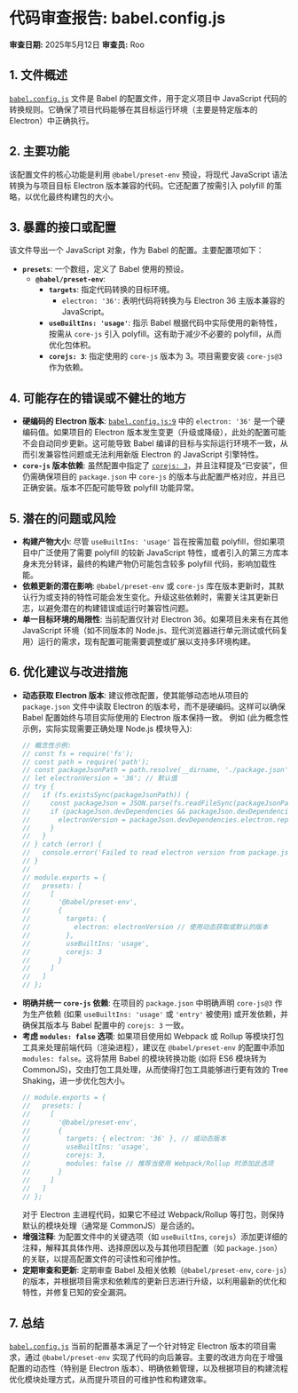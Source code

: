 # 代码审查报告: babel.config.js

**审查日期:** 2025年5月12日
**审查员:** Roo

## 1. 文件概述

[`babel.config.js`](babel.config.js:1) 文件是 Babel 的配置文件，用于定义项目中 JavaScript 代码的转换规则。它确保了项目代码能够在其目标运行环境（主要是特定版本的 Electron）中正确执行。

## 2. 主要功能

该配置文件的核心功能是利用 `@babel/preset-env` 预设，将现代 JavaScript 语法转换为与项目目标 Electron 版本兼容的代码。它还配置了按需引入 polyfill 的策略，以优化最终构建包的大小。

## 3. 暴露的接口或配置

该文件导出一个 JavaScript 对象，作为 Babel 的配置。主要配置项如下：

*   **`presets`**: 一个数组，定义了 Babel 使用的预设。
    *   **`@babel/preset-env`**:
        *   **`targets`**: 指定代码转换的目标环境。
            *   `electron: '36'`: 表明代码将转换为与 Electron 36 主版本兼容的 JavaScript。
        *   **`useBuiltIns: 'usage'`**: 指示 Babel 根据代码中实际使用的新特性，按需从 `core-js` 引入 polyfill。这有助于减少不必要的 polyfill，从而优化包体积。
        *   **`corejs: 3`**: 指定使用的 `core-js` 版本为 3。项目需要安装 `core-js@3` 作为依赖。

## 4. 可能存在的错误或不健壮的地方

*   **硬编码的 Electron 版本**: [`babel.config.js:9`](babel.config.js:9) 中的 `electron: '36'` 是一个硬编码值。如果项目的 Electron 版本发生变更（升级或降级），此处的配置可能不会自动同步更新。这可能导致 Babel 编译的目标与实际运行环境不一致，从而引发兼容性问题或无法利用新版 Electron 的 JavaScript 引擎特性。
*   **`core-js` 版本依赖**: 虽然配置中指定了 [`corejs: 3`](babel.config.js:12)，并且注释提及“已安装”，但仍需确保项目的 `package.json` 中 `core-js` 的版本与此配置严格对应，并且已正确安装。版本不匹配可能导致 polyfill 功能异常。

## 5. 潜在的问题或风险

*   **构建产物大小**: 尽管 `useBuiltIns: 'usage'` 旨在按需加载 polyfill，但如果项目中广泛使用了需要 polyfill 的较新 JavaScript 特性，或者引入的第三方库本身未充分转译，最终的构建产物仍可能包含较多 polyfill 代码，影响加载性能。
*   **依赖更新的潜在影响**: `@babel/preset-env` 或 `core-js` 库在版本更新时，其默认行为或支持的特性可能会发生变化。升级这些依赖时，需要关注其更新日志，以避免潜在的构建错误或运行时兼容性问题。
*   **单一目标环境的局限性**: 当前配置仅针对 Electron 36。如果项目未来有在其他 JavaScript 环境（如不同版本的 Node.js、现代浏览器进行单元测试或代码复用）运行的需求，现有配置可能需要调整或扩展以支持多环境构建。

## 6. 优化建议与改进措施

*   **动态获取 Electron 版本**:
    建议修改配置，使其能够动态地从项目的 `package.json` 文件中读取 Electron 的版本号，而不是硬编码。这样可以确保 Babel 配置始终与项目实际使用的 Electron 版本保持一致。
    例如 (此为概念性示例，实际实现需要正确处理 Node.js 模块导入):
    ```javascript
    // 概念性示例:
    // const fs = require('fs');
    // const path = require('path');
    // const packageJsonPath = path.resolve(__dirname, './package.json'); // 假设 package.json 在同级目录
    // let electronVersion = '36'; // 默认值
    // try {
    //   if (fs.existsSync(packageJsonPath)) {
    //     const packageJson = JSON.parse(fs.readFileSync(packageJsonPath, 'utf-8'));
    //     if (packageJson.devDependencies && packageJson.devDependencies.electron) {
    //       electronVersion = packageJson.devDependencies.electron.replace(/^[\^~]/, '').split('.')[0];
    //     }
    //   }
    // } catch (error) {
    //   console.error('Failed to read electron version from package.json:', error);
    // }
    //
    // module.exports = {
    //   presets: [
    //     [
    //       '@babel/preset-env',
    //       {
    //         targets: {
    //           electron: electronVersion // 使用动态获取或默认的版本
    //         },
    //         useBuiltIns: 'usage',
    //         corejs: 3
    //       }
    //     ]
    //   ]
    // };
    ```
*   **明确并统一 `core-js` 依赖**:
    在项目的 `package.json` 中明确声明 `core-js@3` 作为生产依赖 (如果 `useBuiltIns: 'usage'` 或 `'entry'` 被使用) 或开发依赖，并确保其版本与 Babel 配置中的 `corejs: 3` 一致。
*   **考虑 `modules: false` 选项**:
    如果项目使用如 Webpack 或 Rollup 等模块打包工具来处理前端代码（渲染进程），建议在 `@babel/preset-env` 的配置中添加 `modules: false`。这将禁用 Babel 的模块转换功能 (如将 ES6 模块转为 CommonJS)，交由打包工具处理，从而使得打包工具能够进行更有效的 Tree Shaking，进一步优化包大小。
    ```javascript
    // module.exports = {
    //   presets: [
    //     [
    //       '@babel/preset-env',
    //       {
    //         targets: { electron: '36' }, // 或动态版本
    //         useBuiltIns: 'usage',
    //         corejs: 3,
    //         modules: false // 推荐当使用 Webpack/Rollup 时添加此选项
    //       }
    //     ]
    //   ]
    // };
    ```
    对于 Electron 主进程代码，如果它不经过 Webpack/Rollup 等打包，则保持默认的模块处理（通常是 CommonJS）是合适的。
*   **增强注释**:
    为配置文件中的关键选项（如 `useBuiltIns`, `corejs`）添加更详细的注释，解释其具体作用、选择原因以及与其他项目配置（如 `package.json`）的关联，以提高配置文件的可读性和可维护性。
*   **定期审查和更新**:
    定期审查 Babel 及相关依赖（`@babel/preset-env`, `core-js`）的版本，并根据项目需求和依赖库的更新日志进行升级，以利用最新的优化和特性，并修复已知的安全漏洞。

## 7. 总结

[`babel.config.js`](babel.config.js:1) 当前的配置基本满足了一个针对特定 Electron 版本的项目需求，通过 `@babel/preset-env` 实现了代码的向后兼容。主要的改进方向在于增强配置的动态性（特别是 Electron 版本）、明确依赖管理，以及根据项目的构建流程优化模块处理方式，从而提升项目的可维护性和构建效率。